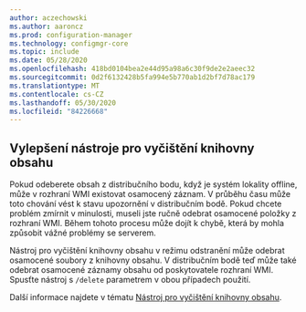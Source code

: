 ```yaml
---
author: aczechowski
ms.author: aaroncz
ms.prod: configuration-manager
ms.technology: configmgr-core
ms.topic: include
ms.date: 05/28/2020
ms.openlocfilehash: 418bd0104bea2e44d95a98a6c30f9de2e2aeec32
ms.sourcegitcommit: 0d2f6132428b5fa994e5b770ab1d2bf7d78ac179
ms.translationtype: MT
ms.contentlocale: cs-CZ
ms.lasthandoff: 05/30/2020
ms.locfileid: "84226668"
---
```

## <a name="improvements-to-the-content-library-cleanup-tool"></a><a name="bkmk_content"></a>Vylepšení nástroje pro vyčištění knihovny obsahu

<!--6887878-->

Pokud odeberete obsah z distribučního bodu, když je systém lokality offline, může v rozhraní WMI existovat osamocený záznam. V průběhu času může toto chování vést k stavu upozornění v distribučním bodě. Pokud chcete problém zmírnit v minulosti, museli jste ručně odebrat osamocené položky z rozhraní WMI. Během tohoto procesu může dojít k chybě, která by mohla způsobit vážné problémy se serverem.

Nástroj pro vyčištění knihovny obsahu v režimu odstranění může odebrat osamocené soubory z knihovny obsahu. V distribučním bodě teď může také odebrat osamocené záznamy obsahu od poskytovatele rozhraní WMI. Spusťte nástroj s `/delete` parametrem v obou případech použití.

Další informace najdete v tématu [Nástroj pro vyčištění knihovny obsahu](../../../../plan-design/hierarchy/content-library-cleanup-tool.md).
